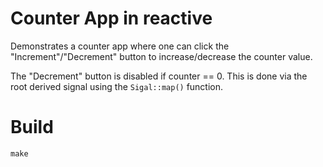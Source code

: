 # Counter App in reactive

Demonstrates a counter app where one can click the "Increment"/"Decrement" button to increase/decrease the counter value.

The "Decrement" button is disabled if counter == 0. This is done via the root derived signal using the `Sigal::map()` function.

# Build
`make`
